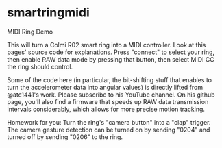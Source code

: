 # smartringmidi
MIDI Ring Demo

This will turn a Colmi R02 smart ring into a MIDI controller. Look at this pages' source code for explanations. Press "connect" to select your ring, then enable RAW data mode by pressing that button, then select MIDI CC the ring should control.

Some of the code here (in particular, the bit-shifting stuff that enables to turn the accelerometer data into angular values) is directly lifted from @atc1441's work. Please subscribe to his YouTube channel. On his github page, you'll also find a firmware that speeds up RAW data transmission intervals considerably, which allows for more precise motion tracking.

Homework for you: Turn the ring's "camera button" into a "clap" trigger. The camera gesture detection can be turned on by sending "0204" and turned off by sending "0206" to the ring.
